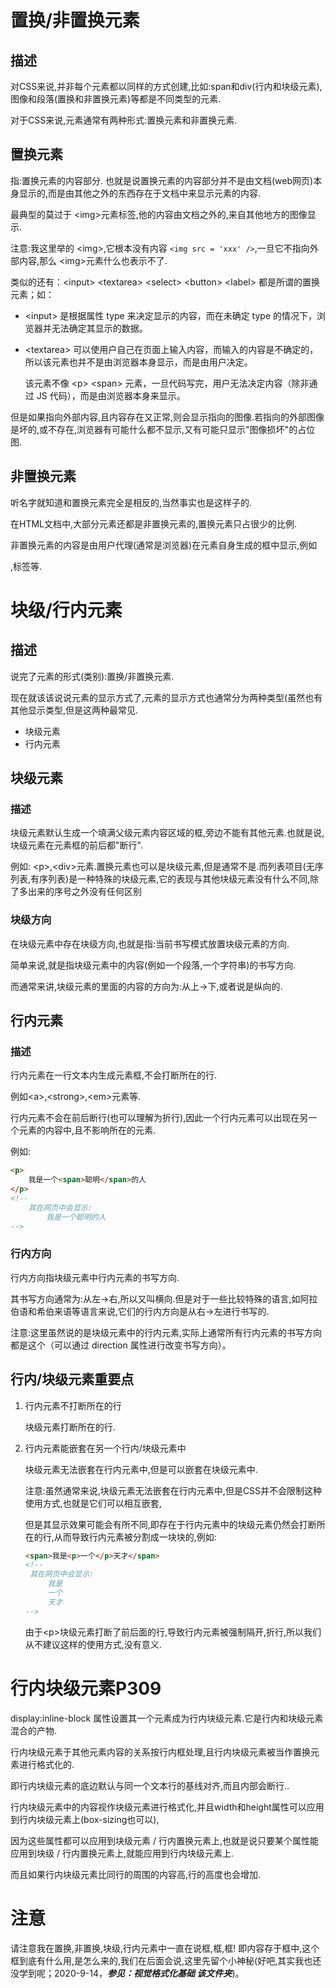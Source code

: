 # 置换/非置换元素

## 描述



对CSS来说,并非每个元素都以同样的方式创建,比如:span和div(行内和块级元素),图像和段落(置换和非置换元素)等都是不同类型的元素.

对于CSS来说,元素通常有两种形式:置换元素和非置换元素.

## 置换元素

指:置换元素的内容部分. 也就是说置换元素的内容部分并不是由文档(web网页)本身显示的,而是由其他之外的东西存在于文档中来显示元素的内容.

最典型的莫过于 \<img>元素标签,他的内容由文档之外的,来自其他地方的图像显示.

注意:我这里举的 \<img>,它根本没有内容 `<img src = 'xxx' />`,一旦它不指向外部内容,那么 \<img>元素什么也表示不了.

类似的还有：\<input> \<textarea> \<select> \<button> \<label> 都是所谓的置换元素；如：

- \<input> 是根据属性 type 来决定显示的内容，而在未确定 type 的情况下，浏览器并无法确定其显示的数据。

- \<textarea> 可以使用户自己在页面上输入内容，而输入的内容是不确定的，所以该元素也并不是由浏览器本身显示，而是由用户决定。

  该元素不像 \<p> \<span> 元素，一旦代码写完，用户无法决定内容（除非通过 JS 代码），而是由浏览器本身来显示。

​	但是如果指向外部内容,且内容存在又正常,则会显示指向的图像.若指向的外部图像是坏的,或不存在,浏览器有可能什么都不显示,又有可能只显示"图像损坏"的占位图.

## 非置换元素

听名字就知道和置换元素完全是相反的,当然事实也是这样子的.

在HTML文档中,大部分元素还都是非置换元素的,置换元素只占很少的比例.

非置换元素的内容是由用户代理(通常是浏览器)在元素自身生成的框中显示,例如<p>,<span>标签等.

# 块级/行内元素

## 描述

说完了元素的形式(类别):置换/非置换元素.

现在就该该说说元素的显示方式了,元素的显示方式也通常分为两种类型(虽然也有其他显示类型,但是这两种最常见.

- 块级元素
- 行内元素

## 块级元素

### 描述

块级元素默认生成一个填满父级元素内容区域的框,旁边不能有其他元素.也就是说,块级元素在元素框的前后都"断行".

例如: \<p>,\<div>元素.置换元素也可以是块级元素,但是通常不是.而列表项目(无序列表,有序列表)是一种特殊的块级元素,它的表现与其他块级元素没有什么不同,除了多出来的序号之外没有任何区别

### 块级方向

在块级元素中存在块级方向,也就是指:当前书写模式放置块级元素的方向.

简单来说,就是指块级元素中的内容(例如一个段落,一个字符串)的书写方向.

而通常来讲,块级元素的里面的内容的方向为:从上→下,或者说是纵向的.

## 行内元素

### 描述

行内元素在一行文本内生成元素框,不会打断所在的行.

例如\<a>,\<strong>,\<em>元素等.

行内元素不会在前后断行(也可以理解为折行),因此一个行内元素可以出现在另一个元素的内容中,且不影响所在的元素.

例如: 

```html
<p>
	我是一个<span>聪明</span>的人
</p>
<!-- 
	其在网页中会显示:
		我是一个聪明的人
-->
```

### 行内方向

行内方向指块级元素中行内元素的书写方向.

其书写方向通常为:从左→右,所以又叫横向.但是对于一些比较特殊的语言,如阿拉伯语和希伯来语等语言来说,它们的行内方向是从右→左进行书写的.

注意:这里虽然说的是块级元素中的行内元素,实际上通常所有行内元素的书写方向都是这个（可以通过 direction 属性进行改变书写方向）。

## 行内/块级元素重要点

1. 行内元素不打断所在的行

   块级元素打断所在的行.

2. 行内元素能嵌套在另一个行内/块级元素中

   块级元素无法嵌套在行内元素中,但是可以嵌套在块级元素中.

   ​	注意:虽然通常来说,块级元素无法嵌套在行内元素中,但是CSS并不会限制这种使用方式,也就是它们可以相互嵌套,

   ​	但是其显示效果可能会有所不同,即存在于行内元素中的块级元素仍然会打断所在的行,从而导致行内元素被分割成一块块的,例如:

   ```html
   <span>我是<p>一个</p>天才</span>
   <!-- 
   	其在网页中会显示:
   		我是
   		一个
   		天才
   -->
   ```

   由于\<p>块级元素打断了前后面的行,导致<span>行内元素被强制隔开,折行,所以我们从不建议这样的使用方式,没有意义.



# 行内块级元素P309

display:inline-block 属性设置其一个元素成为行内块级元素.它是行内和块级元素混合的产物.

行内块级元素于其他元素内容的关系按行内框处理,且行内块级元素被当作置换元素进行格式化的.

即行内块级元素的底边默认与同一个文本行的基线对齐,而且内部会断行..

行内块级元素中的内容视作块级元素进行格式化,并且width和height属性可以应用到行内块级元素上(box-sizing也可以),

因为这些属性都可以应用到块级元素 / 行内置换元素上,也就是说只要某个属性能应用到块级 / 行内置换元素上,就能应用到行内块级元素上.

而且如果行内块级元素比同行的周围的内容高,行的高度也会增加.

# 注意

请注意我在置换,非置换,块级,行内元素中一直在说框,框,框! 即内容存于框中,这个框到底有什么用,是怎么来的,我们在后面会说,这里先留个小神秘(好吧,其实我也还没学到呢；2020-9-14，***参见：视觉格式化基础 该文件夹***)。